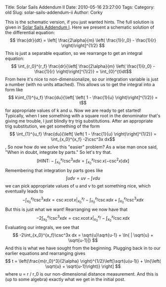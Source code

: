 Title: Solar Sails Addendum II
Date: 2010-05-16 23:27:00
Tags: 
Category: old
Slug: solar-sails-addendum-ii
Author: Corky


This is the schematic version, if you just wanted hints. The full
solution is given in [Solar Sails Addendum
I](http://thevirtuosi.blogspot.com/2010/05/solar-sails-addendum-i.html).
Here we present a schematic solution of the differential equation: $$
\frac{dr}{dt} = \left[ \frac{2\alpha}{m} \left( \frac{1}{r_0} -
\frac{1}{r} \right)\right]^{1/2} $$ This is just a separable
equation, so we rearrange to get an integral equation: $$
\int_{r_0}^{r_f} \frac{dr}{\left[ \frac{2\alpha}{m} \left(
\frac{1}{r_0} - \frac{1}{r} \right)\right]^{1/2}} =
\int_{0}^{t}dt$$ From here it's nice to non-dimensionalize, so our
integration variable is just a number (with no units attached). This
allows us to get the integral into a form like $$ k\int_{1}^{u_f}
\frac{du}{\left[ \left( 1 - \frac{1}{u} \right)\right]^{1/2}} =
t$$ for appropriate values of k and u. Now we are ready to get started!
Typically, when I see something with a square root in the denominator
that's giving me trouble, I just blindly try trig substitutions. After
an appropriate trig substitution, we get something of the form $$
\int_{1}^{u_f} \frac{du}{\left[ \left( 1 - \frac{1}{u}
\right)\right]^{1/2}} = \int_{x_0}^{x_f} -2\csc^3x dx$$, So
now how do we solve this "easier" problem? As a wise man once said,
"When in doubt, integrate by parts." So let's try that. $$ \left[
\mbox{HINT:} -\int_{x_0}^{x_f} \csc^3x dx =
\int_{x_0}^{x_f}\csc x \left(-\csc^2x \right)dx \right]$$
Remembering that integration by parts goes like $$ \int u dv = uv -
\int v du $$ we can pick appropriate values of u and v to get something
nice, which eventually leads to $$ -\int_{x_0}^{x_f}\csc^3x dx =
\csc x \cot x \Big |_{x_0}^{x_f} - \int_{x_0}^{x_f} \csc x
dx + \int_{x_0}^{x_f} \csc^3 x dx$$ But this is just what we
want! Rearranging we now have that $$ -2\int_{x_0}^{x_f}\csc^3x
dx = \csc x \cot x \Big |_{x_0}^{x_f} - \int_{x_0}^{x_f}
\csc x dx$$ Evaluating our integrals, we see that $$
-2\int_{x_0}^{x_f}\csc^3x dx = \sqrt{u}\sqrt{u-1} + \ln{ |
\sqrt{u} + \sqrt{u-1}|} $$ And this is what we have sought from the
beginning. Plugging back in to our earlier equations and rearranging
gives $$ t = \left(\frac{m{r_0}^3}{2\alpha}
\right)^{1/2}\left[\sqrt{u(u-1)} + \ln{\left( \sqrt{u} +
\sqrt{u-1}\right)} \right] $$ where u = r / r_0 is our
non-dimensional distance measurement. And this is (up to some algebra)
exactly what we get in the initial post.
